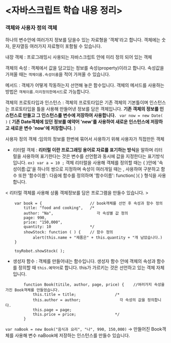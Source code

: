 # <자바스크립트 학습 내용 정리>

### 객체와 사용자 정의 객체
 하나의 변수안에 여러가지 정보를 담을수 있는 자료형을 '객체'라고 합니다.
 객체에는 숫자, 문자열등 여러가지 자료형이 포함될 수 있습니다.

내장 객체 : 프로그래밍시 사용되는 자바스크립트 안에 미리 정의 되어 있는 객체

객체의 속성 : 객체에서 값을 담고있는 정보를 속성(property)이라고 합니다. 속성값을 가져올 때는 `객체이름.속성이름`을 적어 가져올 수 있습니다.

메서드 : 객체가 어떻게 작동하는지 선언해 놓은 함수입니다. 객체의 메서드를 사용하는 방법은 `객체이름.미리정의한메서드`로 가능합니다. 

객체의 프로토타입과 인스턴스 : 객체의 프로토타입은 기존 객체의 기본틀이며 인스턴스는 프로토타입을 틀을 사용해 만들어낸 정보를 담은 객체입니다.
**기존 객체의 정보를 인스턴스로 만들고 그 인스턴스를 변수에 저장하여 사용합니다.** 
` var now = new Date( )`
( **기존 Date객체에 있던 정보를 예약어 'new'를 사용하여 새로운 인스턴스에 저장하고 새로운 변수 'now'에 저장합니다.** )

사용자 정의 객체 :임의의 정보를 한번에 묶어서 사용하기 위해 사용자가 직접만든 객체
- 리터럴 객체 : **리터럴 이란 프로그래밍 용어로 자료를 표기하는 방식**을 말하며 리터럴을 사용하여 표기한다는 것은 변수를 선언함과 동시에 값을 지정한다는 표기방식 입니다. `ex) var a = 10 ;` 
객체 리터럴을 사용해 객체를 정의할 때는 { }안에 '속성이름:값'을 하나의 쌍으로 지정하며 속성이 여러개일 때는 , 사용하여 구분하고 함수 또한 '함수이름': 다음에 함수를 정의하며 '함수이름': function( ){ } 형식을 사용합니다. 

< 리터럴 객체를 사용해 상품 객체정보를 담은 프로그램을 만들수 있습니다. >
```
    var book = {                     // book객체를 선언 후 속성과 함수 정의 
        title: "food and cooking",   /*
        author: "Na",                   각 속성별 값 정의 
        page: 990,
        price: "150,000",
        quantity: 10                 */ 
        showStock: function ( ) {    // 함수 정의 
            alert(this.name + "제품은" + this.quantity + "개 남았습니다.) 
    } 

    toyRobot.showStock( ); 
```
 - 생성자 함수 : 객체를 만들어내는 함수입니다. 생성자 함수 안에 객체의 속성과 함수를 정의할 때 `this.예약어`로 합니다. this가 가르키는 것은 선언하고 있는 객체 자체입니다. 
```
        function Book(titile, author, page, price) {    //여러가지 속성을 가진 Book객체를 만들었습니다.
            this.title = title;                 /*
            this.author = author;                 각 속성의 값을 정의합니다.
            this.page = page;
            this.price = price;                 */
        }
```
`var naBook = new Book("음식과 요리", "나", 990, 150,000)`
-> 만들어진 Book객체를 사용해 변수 naBook에 저장하는 인스턴스를 만들수 있습니다. 
